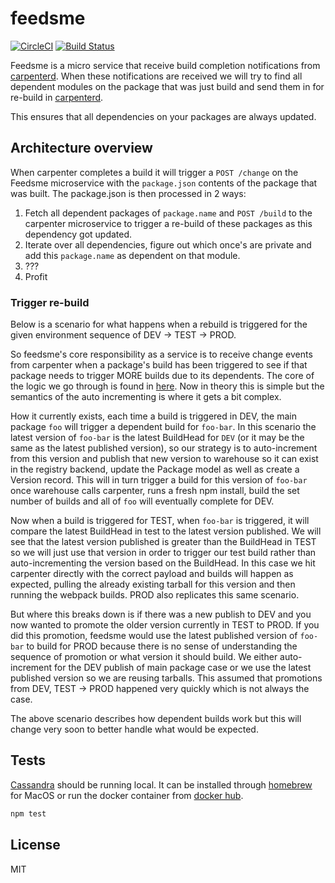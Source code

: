 # feedsme

[![CircleCI](https://circleci.com/gh/godaddy/feedsme.svg?style=svg)](https://circleci.com/gh/godaddy/feedsme)
[![Build Status](https://travis-ci.org/godaddy/feedsme.svg?branch=master)](https://travis-ci.org/godaddy/feedsme)

Feedsme is a micro service that receive build completion notifications
from [carpenterd]. When these notifications are received we will try to find all
dependent modules on the package that was just build and send them in for
re-build in [carpenterd].

This ensures that all dependencies on your packages are always updated.

## Architecture overview

When carpenter completes a build it will trigger a `POST /change` on the Feedsme
microservice with the `package.json` contents of the package that was built. The
package.json is then processed in 2 ways:

1. Fetch all dependent packages of `package.name` and `POST /build` to the
   carpenter microservice to trigger a re-build of these packages as this
   dependency got updated.
2. Iterate over all dependencies, figure out which once's are private and add
   this `package.name` as dependent on that module.
3. ???
4. Profit

### Trigger re-build

Below is a scenario for what happens when a rebuild is triggered for the given
environment sequence of DEV -> TEST -> PROD.

So feedsme's core responsibility as a service is to receive change events from carpenter when a package's build has been triggered to see if that package needs to trigger MORE builds due to its dependents. The core of the logic we go through is found in [here][0]. Now in theory this is simple but the semantics of the auto incrementing is where it gets a bit complex.

How it currently exists, each time a build is triggered in DEV, the main package `foo` will trigger a dependent build for `foo-bar`. In this scenario the latest version of `foo-bar` is the latest BuildHead for `DEV` (or it may be the same as the latest published version), so our strategy is to auto-increment from this version and publish that new version to warehouse so it can exist in the registry backend, update the Package model as well as create a Version record. This will in turn trigger a build for this version of `foo-bar` once warehouse calls carpenter, runs a fresh npm install, build the set number of builds and all of `foo` will eventually complete for DEV.

Now when a build is triggered for TEST, when `foo-bar` is triggered, it will compare the latest BuildHead in test to the latest version published. We will see that the latest version published is greater than the BuildHead in TEST so we will just use that version in order to trigger our test build rather than auto-incrementing the version based on the BuildHead. In this case we hit carpenter directly with the correct payload and builds will happen as expected, pulling the already existing tarball for this version and then running the webpack builds. PROD also replicates this same scenario.

But where this breaks down is if there was a new publish to DEV and you now wanted to promote the older version currently in TEST to PROD. If you did this promotion, feedsme would use the latest published version of `foo-bar` to build for PROD because there is no sense of understanding the sequence of promotion or what version it should build. We either auto-increment for the DEV publish of main package case or we use the latest published version so we are reusing tarballs. This assumed that promotions from DEV, TEST -> PROD happened very quickly which is not always the case.

The above scenario describes how dependent builds work but this will change very
soon to better handle what would be expected.

## Tests

[Cassandra] should be running local. It can be installed through
[homebrew] for MacOS or run the docker container from [docker hub][hub].

```sh
npm test
```

## License
MIT

[0]: https://github.com/godaddy/feedsme/blob/master/lib/feedsme/index.js#L93
[carpenterd]: https://github.com/godaddy/carpenterd
[Cassandra]: https://cassandra.apache.org/
[homebrew]: http://brew.sh/
[hub]: https://hub.docker.com/_/cassandra/
